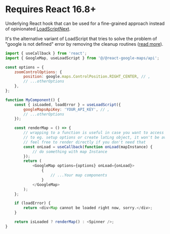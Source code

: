 # Requires React 16.8+

Underlying React hook that can be used for a fine-grained approach instead of opinionated [LoadScriptNext](#loadscriptnext).

It's the alternative variant of LoadScript that tries to solve the problem of "google is not defined" error by removing the cleanup routines ([read more](https://github.com/JustFly1984/react-google-maps-api/pull/143)).

```js static
import { useCallback } from 'react';
import { GoogleMap, useLoadScript } from '@/@react-google-maps/api';

const options = {
	zoomControlOptions: {
		position: google.maps.ControlPosition.RIGHT_CENTER, // ,
		// ...otherOptions
	},
};

function MyComponent() {
	const { isLoaded, loadError } = useLoadScript({
		googleMapsApiKey: 'YOUR_API_KEY', // ,
		// ...otherOptions
	});

	const renderMap = () => {
		// wrapping to a function is useful in case you want to access `window.google`
		// to eg. setup options or create latLng object, it won't be available otherwise
		// feel free to render directly if you don't need that
		const onLoad = useCallback(function onLoad(mapInstance) {
			// do something with map Instance
		});
		return (
			<GoogleMap options={options} onLoad={onLoad}>
				{
					// ...Your map components
				}
			</GoogleMap>
		);
	};

	if (loadError) {
		return <div>Map cannot be loaded right now, sorry.</div>;
	}

	return isLoaded ? renderMap() : <Spinner />;
}
```
